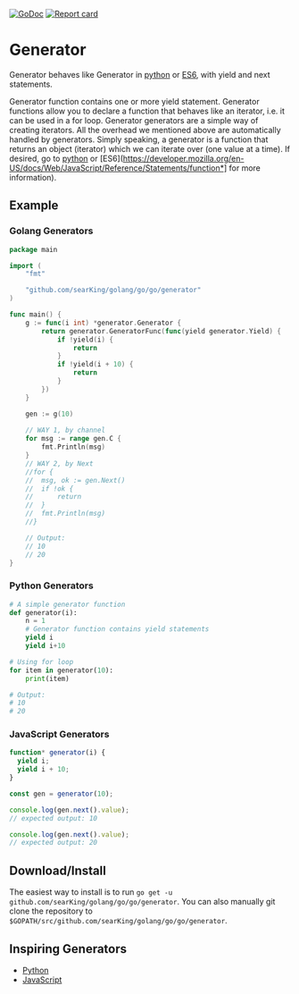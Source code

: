 [![GoDoc](https://godoc.org/github.com/searKing/golang/go/go/generator?status.svg)](https://godoc.org/github.com/searKing/golang/go/go/generator)
[![Report card](https://goreportcard.com/badge/github.com/searKing/golang/go/go/generator)](https://goreportcard.com/report/github.com/searKing/golang/go/go/generator) 
# Generator
Generator behaves like Generator in [python](https://wiki.python.org/moin/Generators) or [ES6](https://developer.mozilla.org/en-US/docs/Web/JavaScript/Reference/Statements/function*), with yield and next statements.

Generator function contains one or more yield statement.
Generator functions allow you to declare a function that behaves like an iterator, i.e. it can be used in a for loop.
Generator generators are a simple way of creating iterators. All the overhead we mentioned above are automatically handled by generators.
Simply speaking, a generator is a function that returns an object (iterator) which we can iterate over (one value at a time).
If desired, go to [python](https://wiki.python.org/moin/Generators) or [ES6](https://developer.mozilla.org/en-US/docs/Web/JavaScript/Reference/Statements/function*] for more information).
## Example

### Golang Generators
```go
package main

import (
	"fmt"

	"github.com/searKing/golang/go/go/generator"
)

func main() {
	g := func(i int) *generator.Generator {
		return generator.GeneratorFunc(func(yield generator.Yield) {
			if !yield(i) {
				return
			}
			if !yield(i + 10) {
				return
			}
		})
	}

	gen := g(10)
    
    // WAY 1, by channel
	for msg := range gen.C {
		fmt.Println(msg)
	}
    // WAY 2, by Next
	//for {
	//	msg, ok := gen.Next()
	//	if !ok {
	//		return
	//	}
	//	fmt.Println(msg)
	//}

	// Output:
	// 10
	// 20
}
```

### Python Generators
```python
# A simple generator function
def generator(i):
    n = 1
    # Generator function contains yield statements
    yield i
    yield i+10

# Using for loop
for item in generator(10):
    print(item) 

# Output:
# 10
# 20
```
### JavaScript Generators
```javascript
function* generator(i) {
  yield i;
  yield i + 10;
}

const gen = generator(10);

console.log(gen.next().value);
// expected output: 10

console.log(gen.next().value);
// expected output: 20
```

## Download/Install

The easiest way to install is to run `go get -u github.com/searKing/golang/go/go/generator`. You can
also manually git clone the repository to `$GOPATH/src/github.com/searKing/golang/go/go/generator`.

## Inspiring Generators
* [Python](https://wiki.python.org/moin/Generators)
* [JavaScript](https://developer.mozilla.org/en-US/docs/Web/JavaScript/Reference/Statements/function*)
